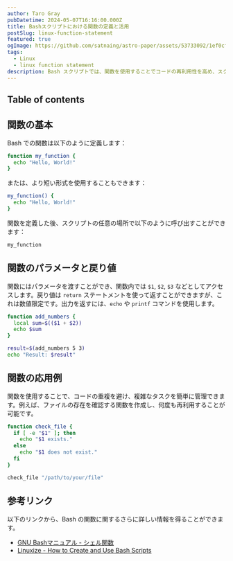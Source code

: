```yaml
---
author: Taro Gray
pubDatetime: 2024-05-07T16:16:00.000Z
title: Bashスクリプトにおける関数の定義と活用
postSlug: linux-function-statement
featured: true
ogImage: https://github.com/satnaing/astro-paper/assets/53733092/1ef0cf03-8137-4d67-ac81-84a032119e3a
tags:
  - Linux
  - linux function statement
description: Bash スクリプトでは、関数を使用することでコードの再利用性を高め、スクリプトをより整理されたものにすることができます。この記事では、Bash での関数の基本的な作成方法と、それを活用する具体的な例を紹介します。
---
```


## Table of contents

## 関数の基本

Bash での関数は以下のように定義します：

```bash
function my_function {
  echo "Hello, World!"
}
```

または、より短い形式を使用することもできます：

```bash
my_function() {
  echo "Hello, World!"
}
```

関数を定義した後、スクリプトの任意の場所で以下のように呼び出すことができます：

```bash
my_function
```

## 関数のパラメータと戻り値

関数にはパラメータを渡すことができ、関数内では `$1`, `$2`, `$3` などとしてアクセスします。戻り値は `return` ステートメントを使って返すことができますが、これは数値限定です。出力を返すには、`echo` や `printf` コマンドを使用します。

```bash
function add_numbers {
  local sum=$(($1 + $2))
  echo $sum
}

result=$(add_numbers 5 3)
echo "Result: $result"
```

## 関数の応用例

関数を使用することで、コードの重複を避け、複雑なタスクを簡単に管理できます。例えば、ファイルの存在を確認する関数を作成し、何度も再利用することが可能です。

```bash
function check_file {
  if [ -e "$1" ]; then
    echo "$1 exists."
  else
    echo "$1 does not exist."
  fi
}

check_file "/path/to/your/file"
```

## 参考リンク

以下のリンクから、Bash の関数に関するさらに詳しい情報を得ることができます。

- [GNU Bashマニュアル - シェル関数](https://www.gnu.org/software/bash/manual/bash.html#Shell-Functions)
- [Linuxize - How to Create and Use Bash Scripts](https://linuxize.com/post/how-to-create-and-use-bash-scripts/)
